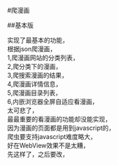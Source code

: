 #爬漫画

##基本版

实现了最基本的功能，  
根据json爬漫画，  
1,爬漫画网站的分类列表，  
2,爬分类下的漫画，  
3,爬搜索漫画的结果，  
4,爬漫画详情信息，  
5,爬漫画目录列表，  
6,内嵌浏览器全屏自适应看漫画，  
太可悲了，  
最最重要的看漫画的功能却没能实现，  
因为漫画的页面都是用到javascript的，  
爬虫要支持javascript难度略大，  
好在WebView效果不是太糟，  
先这样了，之后要改，  

